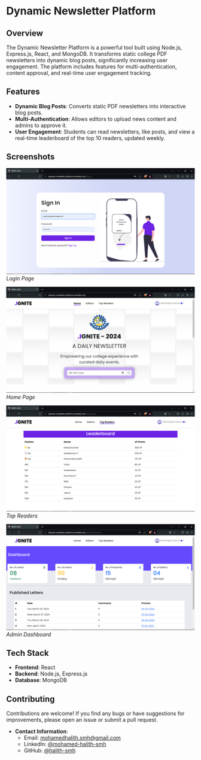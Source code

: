 # Dynamic Newsletter Platform

## Overview

The Dynamic Newsletter Platform is a powerful tool built using Node.js, Express.js, React, and MongoDB. It transforms static college PDF newsletters into dynamic blog posts, significantly increasing user engagement. The platform includes features for multi-authentication, content approval, and real-time user engagement tracking.


## Features

- **Dynamic Blog Posts**: Converts static PDF newsletters into interactive blog posts.
- **Multi-Authentication**: Allows editors to upload news content and admins to approve it.
- **User Engagement**: Students can read newsletters, like posts, and view a real-time leaderboard of the top 10 readers, updated weekly.

## Screenshots
![Login Page](/demo/login.png)
*Login Page*

![Home Page](/demo/home.png)
*Home Page*

![Top Readers Page](/demo//ranking.png)
*Top Readers*

![Admin Dashboard](/demo/admin.png)
*Admin Dashboard*

## Tech Stack

- **Frontend**: React
- **Backend**: Node.js, Express.js
- **Database**: MongoDB


## Contributing

Contributions are welcome! If you find any bugs or have suggestions for improvements, please open an issue or submit a pull request.



- **Contact Information**:
  - Email: mohamedhalith.smh@gmail.com
  - LinkedIn: [@mohamed-halith-smh](https://www.linkedin.com/in/mohamed-halith-smh)
  - GitHub: [@halith-smh](https://github.com/halith-smh)